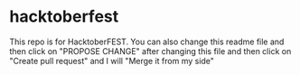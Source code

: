 # hacktoberfest

This repo is for HacktoberFEST.
You can also change this readme file and then click on "PROPOSE CHANGE" after changing this file and then click on "Create pull request" and I will "Merge it from my side"
